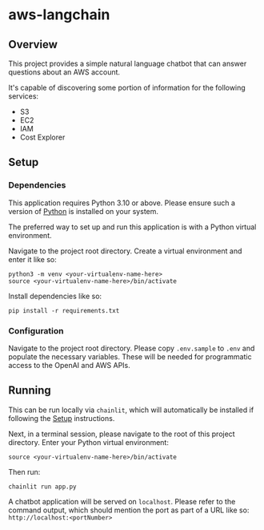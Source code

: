 # aws-langchain

## Overview

This project provides a simple natural language chatbot that can answer questions about an AWS account.

It's capable of discovering some portion of information for the following services:
- S3
- EC2
- IAM
- Cost Explorer

## Setup

### Dependencies

This application requires Python 3.10 or above. Please ensure such a version of [Python](https://www.python.org/downloads/) is installed on your system. 

The preferred way to set up and run this application is with a Python virtual environment.

Navigate to the project root directory. Create a virtual environment and enter it like so:
```
python3 -m venv <your-virtualenv-name-here>
source <your-virtualenv-name-here>/bin/activate
```

Install dependencies like so:
```
pip install -r requirements.txt
```

### Configuration

Navigate to the project root directory. Please copy `.env.sample` to `.env` and populate the necessary variables. These will be needed for programmatic access to the OpenAI and AWS APIs.

## Running

This can be run locally via `chainlit`, which will automatically be installed if following the [Setup](#setup) instructions.

Next, in a terminal session, please navigate to the root of this project directory. Enter your Python virtual environment:
```
source <your-virtualenv-name-here>/bin/activate
```

Then run:
```
chainlit run app.py
```

A chatbot application will be served on `localhost`. Please refer to the command output, which should mention the port as part of a URL like so: `http://localhost:<portNumber>`